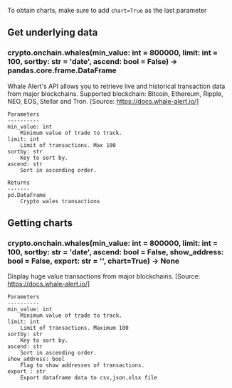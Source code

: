 To obtain charts, make sure to add `chart=True` as the last parameter

## Get underlying data 
### crypto.onchain.whales(min_value: int = 800000, limit: int = 100, sortby: str = 'date', ascend: bool = False) -> pandas.core.frame.DataFrame

Whale Alert's API allows you to retrieve live and historical transaction data from major blockchains.
    Supported blockchain: Bitcoin, Ethereum, Ripple, NEO, EOS, Stellar and Tron. [Source: https://docs.whale-alert.io/]

    Parameters
    ----------
    min_value: int
        Minimum value of trade to track.
    limit: int
        Limit of transactions. Max 100
    sortby: str
        Key to sort by.
    ascend: str
        Sort in ascending order.

    Returns
    -------
    pd.DataFrame
        Crypto wales transactions

## Getting charts 
### crypto.onchain.whales(min_value: int = 800000, limit: int = 100, sortby: str = 'date', ascend: bool = False, show_address: bool = False, export: str = '', chart=True) -> None

Display huge value transactions from major blockchains. [Source: https://docs.whale-alert.io/]

    Parameters
    ----------
    min_value: int
        Minimum value of trade to track.
    limit: int
        Limit of transactions. Maximum 100
    sortby: str
        Key to sort by.
    ascend: str
        Sort in ascending order.
    show_address: bool
        Flag to show addresses of transactions.
    export : str
        Export dataframe data to csv,json,xlsx file
